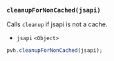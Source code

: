 ### ``cleanupForNonCached(jsapi)``
Calls ``cleanup`` if jsapi is not a cache.
- `jsapi` `<Object>`

```js
pvh.cleanupForNonCached(jsapi);
```
